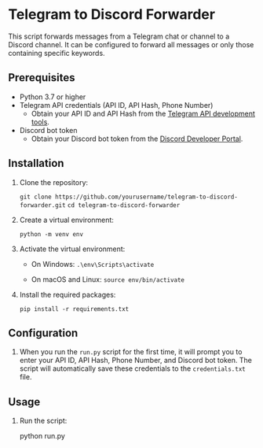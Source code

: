 # Telegram to Discord Forwarder

This script forwards messages from a Telegram chat or channel to a Discord channel. It can be configured to forward all messages or only those containing specific keywords.

## Prerequisites

- Python 3.7 or higher
- Telegram API credentials (API ID, API Hash, Phone Number)
  - Obtain your API ID and API Hash from the [Telegram API development tools](https://my.telegram.org/auth).
- Discord bot token
  - Obtain your Discord bot token from the [Discord Developer Portal](https://discord.com/developers/applications).

## Installation

1. Clone the repository:

   `git clone https://github.com/yourusername/telegram-to-discord-forwarder.git`
   `cd telegram-to-discord-forwarder`

2. Create a virtual environment:

   `python -m venv env`

3. Activate the virtual environment:

   - On Windows:
     `.\env\Scripts\activate`

   - On macOS and Linux:
     `source env/bin/activate`

4. Install the required packages:

   `pip install -r requirements.txt`

## Configuration

1. When you run the `run.py` script for the first time, it will prompt you to enter your API ID, API Hash, Phone Number, and Discord bot token. The script will automatically save these credentials to the `credentials.txt` file.

## Usage

1. Run the script:

   python run.py
